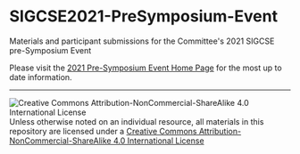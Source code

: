 # SIGCSE2021-PreSymposium-Event
Materials and participant submissions for the Committee's 2021 SIGCSE pre-Symposium Event

Please visit the [2021 Pre-Symposium Event Home Page](https://computing-in-the-liberal-arts.github.io/SIGCSE2021-PreSymposium-Event/) for the most up to date information.
___
![Creative Commons Attribution-NonCommercial-ShareAlike 4.0 International License](https://i.creativecommons.org/l/by-nc-sa/4.0/88x31.png "Creative Commons Attribution-NonCommercial-ShareAlike 4.0 International License") Unless otherwise noted on an individual resource, all materials in this repository are licensed under a [Creative Commons Attribution-NonCommercial-ShareAlike 4.0 International License](http://creativecommons.org/licenses/by-nc-sa/4.0/)
